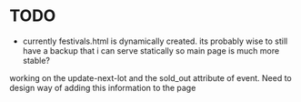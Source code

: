 # TODO

* currently festivals.html is dynamically created. its probably wise to still have a backup that i can serve statically so main page is much more stable?

working on the update-next-lot and the sold_out attribute of event.
Need to design way of adding this information to the page
